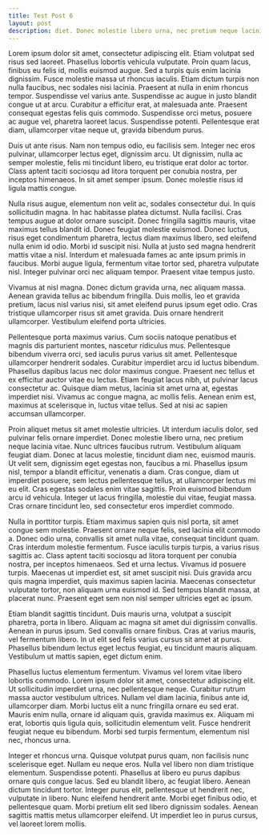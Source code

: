 ```yaml
---
title: Test Post 6
layout: post
description: diet. Donec molestie libero urna, nec pretium neque lacinia vitae. Nunc ultrices faucibus rutrum. Vestibulum aliquam feugiat diam. Donec at lacus molestie, tincidunt diam nec, euismod mauris. Ut velit sem, dignissim eget egestas non, faucibus a mi. Phasellus ipsum nisl, tempor a blandit efficitur, venenatis a diam. Cras congue, diam ut imperdiet posuere, sem lectus pellentesque tellus, at ullamcorper lectus mi eu elit. Cras egestas sodales enim vitae sagittis. Proin euismod bibendum arcu id vehicula. Integer ut l
---
```

Lorem ipsum dolor sit amet, consectetur adipiscing elit. Etiam volutpat sed risus sed laoreet. Phasellus lobortis vehicula vulputate. Proin quam lacus, finibus eu felis id, mollis euismod augue. Sed a turpis quis enim lacinia dignissim. Fusce molestie massa ut rhoncus iaculis. Etiam dictum turpis non nulla faucibus, nec sodales nisi lacinia. Praesent at nulla in enim rhoncus tempor. Suspendisse vel varius ante. Suspendisse ac augue in justo blandit congue ut at arcu. Curabitur a efficitur erat, at malesuada ante. Praesent consequat egestas felis quis commodo. Suspendisse orci metus, posuere ac augue vel, pharetra laoreet lacus. Suspendisse potenti. Pellentesque erat diam, ullamcorper vitae neque ut, gravida bibendum purus.

Duis ut ante risus. Nam non tempus odio, eu facilisis sem. Integer nec eros pulvinar, ullamcorper lectus eget, dignissim arcu. Ut dignissim, nulla ac semper molestie, felis mi tincidunt libero, eu tristique erat dolor ac tortor. Class aptent taciti sociosqu ad litora torquent per conubia nostra, per inceptos himenaeos. In sit amet semper ipsum. Donec molestie risus id ligula mattis congue.

Nulla risus augue, elementum non velit ac, sodales consectetur dui. In quis sollicitudin magna. In hac habitasse platea dictumst. Nulla facilisi. Cras tempus augue at dolor ornare suscipit. Donec fringilla sagittis mauris, vitae maximus tellus blandit id. Donec feugiat molestie euismod. Donec luctus, risus eget condimentum pharetra, lectus diam maximus libero, sed eleifend nulla enim id odio. Morbi id suscipit nisi. Nulla at justo sed magna hendrerit mattis vitae a nisl. Interdum et malesuada fames ac ante ipsum primis in faucibus. Morbi augue ligula, fermentum vitae tortor sed, pharetra vulputate nisl. Integer pulvinar orci nec aliquam tempor. Praesent vitae tempus justo.

Vivamus at nisl magna. Donec dictum gravida urna, nec aliquam massa. Aenean gravida tellus ac bibendum fringilla. Duis mollis, leo et gravida pretium, lacus nisl varius nisi, sit amet eleifend purus ipsum eget odio. Cras tristique ullamcorper risus sit amet gravida. Duis ornare hendrerit ullamcorper. Vestibulum eleifend porta ultricies.

Pellentesque porta maximus varius. Cum sociis natoque penatibus et magnis dis parturient montes, nascetur ridiculus mus. Pellentesque bibendum viverra orci, sed iaculis purus varius sit amet. Pellentesque ullamcorper hendrerit sodales. Curabitur imperdiet arcu id luctus bibendum. Phasellus dapibus lacus nec dolor maximus congue. Praesent nec tellus et ex efficitur auctor vitae eu lectus. Etiam feugiat lacus nibh, ut pulvinar lacus consectetur ac. Quisque diam metus, lacinia sit amet urna at, egestas imperdiet nisi. Vivamus ac congue magna, ac mollis felis. Aenean enim est, maximus at scelerisque in, luctus vitae tellus. Sed at nisi ac sapien accumsan ullamcorper.

Proin aliquet metus sit amet molestie ultricies. Ut interdum iaculis dolor, sed pulvinar felis ornare imperdiet. Donec molestie libero urna, nec pretium neque lacinia vitae. Nunc ultrices faucibus rutrum. Vestibulum aliquam feugiat diam. Donec at lacus molestie, tincidunt diam nec, euismod mauris. Ut velit sem, dignissim eget egestas non, faucibus a mi. Phasellus ipsum nisl, tempor a blandit efficitur, venenatis a diam. Cras congue, diam ut imperdiet posuere, sem lectus pellentesque tellus, at ullamcorper lectus mi eu elit. Cras egestas sodales enim vitae sagittis. Proin euismod bibendum arcu id vehicula. Integer ut lacus fringilla, molestie dui vitae, feugiat massa. Cras ornare tincidunt leo, sed consectetur eros imperdiet commodo.

Nulla in porttitor turpis. Etiam maximus sapien quis nisl porta, sit amet congue sem molestie. Praesent ornare neque felis, sed lacinia elit commodo a. Donec odio urna, convallis sit amet nulla vitae, consequat tincidunt quam. Cras interdum molestie fermentum. Fusce iaculis turpis turpis, a varius risus sagittis ac. Class aptent taciti sociosqu ad litora torquent per conubia nostra, per inceptos himenaeos. Sed et urna lectus. Vivamus id posuere turpis. Maecenas ut imperdiet est, sit amet suscipit nisi. Duis gravida arcu quis magna imperdiet, quis maximus sapien lacinia. Maecenas consectetur vulputate tortor, non aliquam urna euismod id. Sed tempus blandit massa, at placerat nunc. Praesent eget sem non nisl semper ultricies eget ac ipsum.

Etiam blandit sagittis tincidunt. Duis mauris urna, volutpat a suscipit pharetra, porta in libero. Aliquam ac magna sit amet dui dignissim convallis. Aenean in purus ipsum. Sed convallis ornare finibus. Cras at varius mauris, vel fermentum libero. In ut elit sed felis varius cursus sit amet at purus. Phasellus bibendum lectus eget lectus feugiat, eu tincidunt mauris aliquam. Vestibulum ut mattis sapien, eget dictum enim.

Phasellus luctus elementum fermentum. Vivamus vel lorem vitae libero lobortis commodo. Lorem ipsum dolor sit amet, consectetur adipiscing elit. Ut sollicitudin imperdiet urna, nec pellentesque neque. Curabitur rutrum massa auctor vestibulum ultrices. Nullam vel diam lacinia, finibus ante id, ullamcorper diam. Morbi luctus elit a nunc fringilla ornare eu sed erat. Mauris enim nulla, ornare id aliquam quis, gravida maximus ex. Aliquam mi erat, lobortis quis ligula quis, sollicitudin elementum velit. Fusce hendrerit feugiat neque eu bibendum. Morbi sed turpis fermentum, elementum nisl nec, rhoncus urna.

Integer et rhoncus urna. Quisque volutpat purus quam, non facilisis nunc scelerisque eget. Nullam eu neque eros. Nulla vel libero non diam tristique elementum. Suspendisse potenti. Phasellus at libero eu purus dapibus ornare quis congue lacus. Sed eu blandit libero, ac feugiat libero. Aenean dictum tincidunt tortor. Integer purus elit, pellentesque ut hendrerit nec, vulputate in libero. Nunc eleifend hendrerit ante. Morbi eget finibus odio, et pellentesque quam. Morbi pretium elit sed libero dignissim sodales. Aenean sagittis mattis metus ullamcorper eleifend. Ut imperdiet leo in purus cursus, vel laoreet lorem mollis.